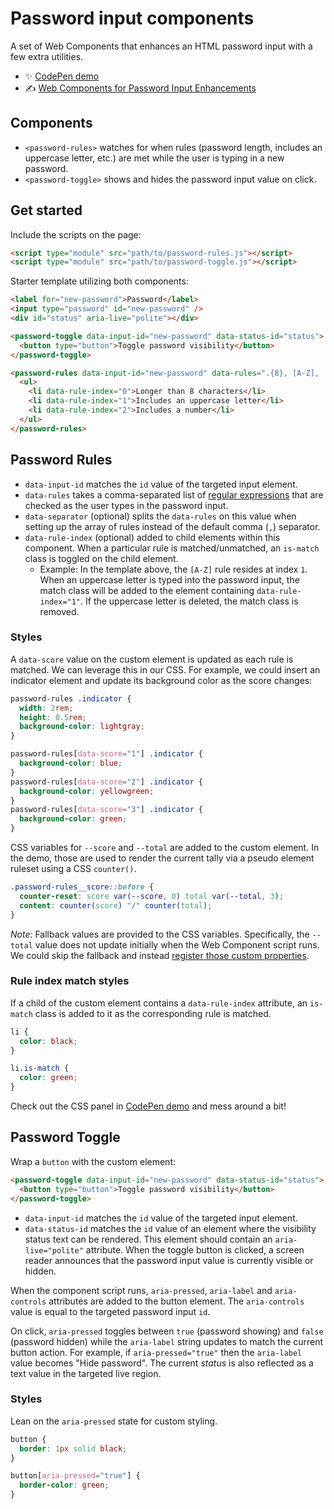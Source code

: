 # Password input components

A set of Web Components that enhances an HTML password input with a few extra utilities.

- ✨ [CodePen demo](https://codepen.io/hexagoncircle/pen/LYKKjmj)
- ✍️ [Web Components for Password Input Enhancements](https://ryanmulligan.dev/blog/password-input-components/)

## Components

- `<password-rules>` watches for when rules (password length, includes an uppercase letter, etc.) are met while the user is typing in a new password.
- `<password-toggle>` shows and hides the password input value on click.

## Get started

Include the scripts on the page:

```html
<script type="module" src="path/to/password-rules.js"></script>
<script type="module" src="path/to/password-toggle.js"></script>
```

Starter template utilizing both components:

```html
<label for="new-password">Password</label>
<input type="password" id="new-password" />
<div id="status" aria-live="polite"></div>

<password-toggle data-input-id="new-password" data-status-id="status">
  <button type="button">Toggle password visibility</button>
</password-toggle>

<password-rules data-input-id="new-password" data-rules=".{8}, [A-Z], .*\d">
  <ul>
    <li data-rule-index="0">Longer than 8 characters</li>
    <li data-rule-index="1">Includes an uppercase letter</li>
    <li data-rule-index="2">Includes a number</li>
  </ul>
</password-rules>
```

## Password Rules

- `data-input-id` matches the `id` value of the targeted input element.
- `data-rules` takes a comma-separated list of [regular expressions](https://developer.mozilla.org/en-US/docs/Web/JavaScript/Guide/Regular_expressions) that are checked as the user types in the password input.
- `data-separator` (optional) splits the `data-rules` on this value when setting up the array of rules instead of the default comma (`,`) separator.
- `data-rule-index` (optional) added to child elements within this component. When a particular rule is matched/unmatched, an `is-match` class is toggled on the child element.
  - Example: In the template above, the `[A-Z]` rule resides at index `1`. When an uppercase letter is typed into the password input, the match class will be added to the element containing `data-rule-index="1"`. If the uppercase letter is deleted, the match class is removed.

### Styles

A `data-score` value on the custom element is updated as each rule is matched. We can leverage this in our CSS. For example, we could insert an indicator element and update its background color as the score changes:

```css
password-rules .indicator {
  width: 2rem;
  height: 0.5rem;
  background-color: lightgray;
}

password-rules[data-score="1"] .indicator {
  background-color: blue;
}
password-rules[data-score="2"] .indicator {
  background-color: yellowgreen;
}
password-rules[data-score="3"] .indicator {
  background-color: green;
}
```

CSS variables for `--score` and `--total` are added to the custom element. In the demo, those are used to render the current tally via a pseudo element ruleset using a CSS `counter()`.

```css
.password-rules__score::before {
  counter-reset: score var(--score, 0) total var(--total, 3);
  content: counter(score) "/" counter(total);
}
```

_Note:_ Fallback values are provided to the CSS variables. Specifically, the `--total` value does not update initially when the Web Component script runs. We could skip the fallback and instead [register those custom properties](https://developer.mozilla.org/en-US/docs/Web/CSS/@property).

### Rule index match styles

If a child of the custom element contains a `data-rule-index` attribute, an `is-match` class is added to it as the corresponding rule is matched.

```css
li {
  color: black;
}

li.is-match {
  color: green;
}
```

Check out the CSS panel in [CodePen demo](https://codepen.io/hexagoncircle/pen/LYKKjmj?editors=0100) and mess around a bit!

## Password Toggle

Wrap a `button` with the custom element:

```html
<password-toggle data-input-id="new-password" data-status-id="status">
  <button type="button">Toggle password visibility</button>
</password-toggle>
```

- `data-input-id` matches the `id` value of the targeted input element.
- `data-status-id` matches the `id` value of an element where the visibility status text can be rendered. This element should contain an `aria-live="polite"` attribute. When the toggle button is clicked, a screen reader announces that the password input value is currently visible or hidden.

When the component script runs, `aria-pressed`, `aria-label` and `aria-controls` attributes are added to the button element. The `aria-controls` value is equal to the targeted password input `id`.

On click, `aria-pressed` toggles between `true` (password showing) and `false` (password hidden) while the `aria-label` string updates to match the current button action. For example, if `aria-pressed="true"` then the `aria-label` value becomes "Hide password". The current _status_ is also reflected as a text value in the targeted live region.

### Styles

Lean on the `aria-pressed` state for custom styling.

```css
button {
  border: 1px solid black;
}

button[aria-pressed="true"] {
  border-color: green;
}
```

